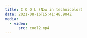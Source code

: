 ```yaml
---
title: C O O L (Now in technicolor)
date: 2021-08-16T15:41:48.904Z
media:
  - video:
      src: cool2.mp4
---
```

